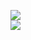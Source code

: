 [![](https://img.shields.io/badge/Made%20With-Github%20Spray-lightgrey.svg?style=for-the-badge&logo=github)](https://github.com/Annihil/github-spray#29248)  
[![](https://i.imgur.com/2DrTn0Z.gif)](https://github.com/Annihil/github-spray)